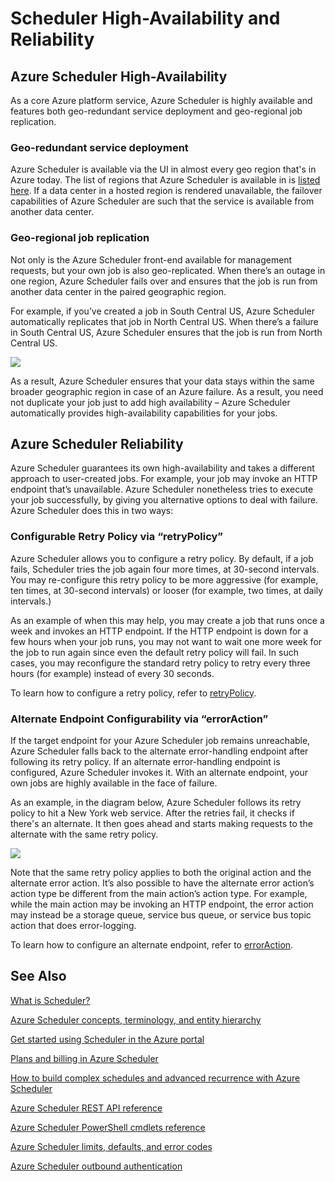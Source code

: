 <properties
 pageTitle="Scheduler High-Availability and Reliability"
 description="Scheduler High-Availability and Reliability"
 services="scheduler"
 documentationCenter=".NET"
 authors="krisragh"
 manager="dwrede"
 editor=""/>
<tags
 ms.service="scheduler"
 ms.workload="infrastructure-services"
 ms.tgt_pltfrm="na"
 ms.devlang="dotnet"
 ms.topic="article"
 ms.date="06/30/2016"
 ms.author="krisragh"/>


# Scheduler High-Availability and Reliability

## Azure Scheduler High-Availability

As a core Azure platform service, Azure Scheduler is highly available and features both geo-redundant service deployment and geo-regional job replication.

### Geo-redundant service deployment

Azure Scheduler is available via the UI in almost every geo region that's in Azure today. The list of regions that Azure Scheduler is available in is [listed here](https://azure.microsoft.com/regions/#services). If a data center in a hosted region is rendered unavailable, the failover capabilities of Azure Scheduler are such that the service is available from another data center.

### Geo-regional job replication

Not only is the Azure Scheduler front-end available for management requests, but your own job is also geo-replicated. When there’s an outage in one region, Azure Scheduler fails over and ensures that the job is run from another data center in the paired geographic region.

For example, if you’ve created a job in South Central US, Azure Scheduler automatically replicates that job in North Central US. When there’s a failure in South Central US, Azure Scheduler ensures that the job is run from North Central US. 

![][1]

As a result, Azure Scheduler ensures that your data stays within the same broader geographic region in case of an Azure failure. As a result, you need not duplicate your job just to add high availability – Azure Scheduler automatically provides high-availability capabilities for your jobs.

## Azure Scheduler Reliability

Azure Scheduler guarantees its own high-availability and takes a different approach to user-created jobs. For example, your job may invoke an HTTP endpoint that’s unavailable. Azure Scheduler nonetheless tries to execute your job successfully, by giving you alternative options to deal with failure. Azure Scheduler does this in two ways:

### Configurable Retry Policy via “retryPolicy”

Azure Scheduler allows you to configure a retry policy. By default, if a job fails, Scheduler tries the job again four more times, at 30-second intervals. You may re-configure this retry policy to be more aggressive (for example, ten times, at 30-second intervals) or looser (for example, two times, at daily intervals.)

As an example of when this may help, you may create a job that runs once a week and invokes an HTTP endpoint. If the HTTP endpoint is down for a few hours when your job runs, you may not want to wait one more week for the job to run again since even the default retry policy will fail. In such cases, you may reconfigure the standard retry policy to retry every three hours (for example) instead of every 30 seconds.

To learn how to configure a retry policy, refer to [retryPolicy](scheduler-concepts-terms.md#retrypolicy).

### Alternate Endpoint Configurability via “errorAction”

If the target endpoint for your Azure Scheduler job remains unreachable, Azure Scheduler falls back to the alternate error-handling endpoint after following its retry policy. If an alternate error-handling endpoint is configured, Azure Scheduler invokes it. With an alternate endpoint, your own jobs are highly available in the face of failure.

As an example, in the diagram below, Azure Scheduler follows its retry policy to hit a New York web service. After the retries fail, it checks if there's an alternate. It then goes ahead and starts making requests to the alternate with the same retry policy.

![][2]

Note that the same retry policy applies to both the original action and the alternate error action. It’s also possible to have the alternate error action’s action type be different from the main action’s action type. For example, while the main action may be invoking an HTTP endpoint, the error action may instead be a storage queue, service bus queue, or service bus topic action that does error-logging.

To learn how to configure an alternate endpoint, refer to [errorAction](scheduler-concepts-terms.md#action-and-erroraction).

## See Also

 [What is Scheduler?](scheduler-intro.md)

 [Azure Scheduler concepts, terminology, and entity hierarchy](scheduler-concepts-terms.md)

 [Get started using Scheduler in the Azure portal](scheduler-get-started-portal.md)

 [Plans and billing in Azure Scheduler](scheduler-plans-billing.md)

 [How to build complex schedules and advanced recurrence with Azure Scheduler](scheduler-advanced-complexity.md)

 [Azure Scheduler REST API reference](https://msdn.microsoft.com/library/mt629143)

 [Azure Scheduler PowerShell cmdlets reference](scheduler-powershell-reference.md)

 [Azure Scheduler limits, defaults, and error codes](scheduler-limits-defaults-errors.md)

 [Azure Scheduler outbound authentication](scheduler-outbound-authentication.md)


[1]: ./media/scheduler-high-availability-reliability/scheduler-high-availability-reliability-image1.png

[2]: ./media/scheduler-high-availability-reliability/scheduler-high-availability-reliability-image2.png
